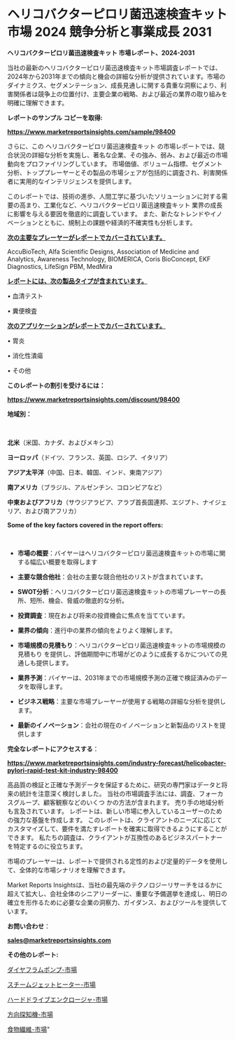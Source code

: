 # ヘリコバクターピロリ菌迅速検査キット 市場 2024 競争分析と事業成長 2031

<strong>ヘリコバクターピロリ菌迅速検査キット 市場レポート、2024-2031</strong>

当社の最新のヘリコバクターピロリ菌迅速検査キット市場調査レポートでは、2024年から2031年までの傾向と機会の詳細な分析が提供されています。市場のダイナミクス、セグメンテーション、成長見通しに関する貴重な洞察により、利害関係者は競争上の位置付け、主要企業の戦略、および最近の業界の取り組みを明確に理解できます。



<strong>レポートのサンプル コピーを取得:</strong> <a href=https://www.marketreportsinsights.com/sample/98400>

<strong><u>https://www.marketreportsinsights.com/sample/98400</u></strong></a>

さらに、この ヘリコバクターピロリ菌迅速検査キット の市場レポートでは、競合状況の詳細な分析を実施し、著名な企業、その強み、弱み、および最近の市場動向をプロファイリングしています。 市場価値、ボリューム指標、セグメント分析、トッププレーヤーとその製品の市場シェアが包括的に調査され、利害関係者に実用的なインテリジェンスを提供します。

このレポートでは、技術の進歩、人間工学に基づいたソリューションに対する需要の高まり、工業化など、ヘリコバクターピロリ菌迅速検査キット 業界の成長に影響を与える要因を徹底的に調査しています。 また、新たなトレンドやイノベーションとともに、規制上の課題や経済的不確実性も分析します。



<strong><u>次の主要なプレーヤーがレポートでカバーされています。</u></strong>

AccuBioTech, Alfa Scientific Designs, Association of Medicine and Analytics, Awareness Technology, BIOMERICA, Coris BioConcept, EKF Diagnostics, LifeSign PBM, MedMira



<strong><u><b>レポートには、次の製品タイプが含まれています。</b></u></strong>

• 血清テスト

• 糞便検査



<strong><u><b>次のアプリケーションがレポートでカバーされています。</b></u></strong>

• 胃炎

• 消化性潰瘍

• その他



<strong><b>このレポートの割引を受けるには：</b></strong>

<a href=https://www.marketreportsinsights.com/discount/98400>

<strong><u>https://www.marketreportsinsights.com/discount/98400</u></strong></a>



<strong>地域別：</strong>

<strong> </strong>



<strong>北米</strong>（米国、カナダ、およびメキシコ）



<strong>ヨーロッパ</strong>（ドイツ、フランス、英国、ロシア、イタリア）



<strong>アジア太平洋</strong>（中国、日本、韓国、インド、東南アジア）



<strong>南アメリカ</strong>（ブラジル、アルゼンチン、コロンビアなど）



<strong>中東およびアフリカ</strong>（サウジアラビア、アラブ首長国連邦、エジプト、ナイジェリア、および南アフリカ）



<strong>Some of the key factors covered in the report offers:</strong>

<strong> </strong>
<ul>
  <li>

<strong>市場の概要</strong>：バイヤーはヘリコバクターピロリ菌迅速検査キットの市場に関する幅広い概要を取得します</li>
  <li>

<strong>主要な競合他社</strong>：会社の主要な競合他社のリストが含まれています。</li>
  <li>

<strong>SWOT分析</strong>：ヘリコバクターピロリ菌迅速検査キットの市場プレーヤーの長所、短所、機会、脅威の徹底的な分析。</li>
  <li>

<strong>投資調査</strong>：現在および将来の投資機会に焦点を当てています。</li>
  <li>

<strong>業界の傾向</strong>：進行中の業界の傾向をよりよく理解します。</li>
  <li>

<strong>市場規模の見積もり</strong>：ヘリコバクターピロリ菌迅速検査キットの市場規模の見積もり を提供し、評価期間中に市場がどのように成長するかについての見通しも提供します。</li>
  <li>

<strong>業界予測</strong>：バイヤーは、2031年までの市場規模予測の正確で検証済みのデータを取得します。</li>
  <li>

<strong>ビジネス戦略</strong>：主要な市場プレーヤーが使用する戦略の詳細な分析を提供します。</li>
  <li>

<strong>最新のイノベーション</strong>：会社の現在のイノベーションと新製品のリストを提供します</li>
</ul>


<strong>完全なレポートにアクセスする</strong>：

<a href=https://www.marketreportsinsights.com/industry-forecast/helicobacter-pylori-rapid-test-kit-industry-98400>

<strong><u>https://www.marketreportsinsights.com/industry-forecast/helicobacter-pylori-rapid-test-kit-industry-98400</u></strong></a>

高品質の検証と正確な予測データを保証するために、研究の専門家はデータと将来の統計を注意深く検討しました。 当社の市場調査手法には、調査、フォーカスグループ、顧客観察などのいくつ かの方法が含まれます。 売り手の地域分析も言及されています。 レポートは、新しい市場に参入しているユーザーのための強力な基盤を作成します。 このレポートは、クライアントのニーズに応じてカスタマイズして、要件を満たすレポートを確実に取得できるようにすることができます。 私たちの調査は、クライアントが互換性のあるビジネスパートナーを特定するのに役立ちます。

市場のプレーヤーは、レポートで提供される定性的および定量的データを使用して、全体的な市場シナリオを理解できます。

Market Reports Insightsは、当社の最先端のテクノロジーリサーチをはるかに超えて拡大し、会社全体のシニアリーダーに、重要な予備選挙を達成し、明日の確立を形作るために必要な企業の洞察力、ガイダンス、およびツールを提供しています。



<strong><b>お問い合わせ</b></strong>：

<a href=mailto:sales@marketreportsinsights.com>

<strong><u>sales@marketreportsinsights.com</u></strong></a>



<strong>その他のレポート:</strong>

<a href=https://www.linkedin.com/pulse/ダイヤフラムポンプ-市場-2023-swot-分析と最新イノベーション-j9mff/>ダイヤフラムポンプ-市場</a>

<a href=https://www.linkedin.com/pulse/スチームジェットヒーター-市場-2023-収益と成長ドライバー-2030-1hwpf/>スチームジェットヒーター-市場</a>

<a href=https://www.linkedin.com/pulse/ハードドライブエンクロージャ-市場-2023-総合分析と事業成長戦略-2030-pr-news-hub-egptf/>ハードドライブエンクロージャ-市場</a>

<a href=https://www.linkedin.com/pulse/方向探知機-市場-2023-swot-分析と成長率-2030-data-dive-discoveries-24-analysis-jltdc/>方向探知機-市場</a>

<a href=https://www.linkedin.com/pulse/食物繊維-市場-2023-最新の-cagr-および成長分析-2030-jesif/>食物繊維-市場</a>"
